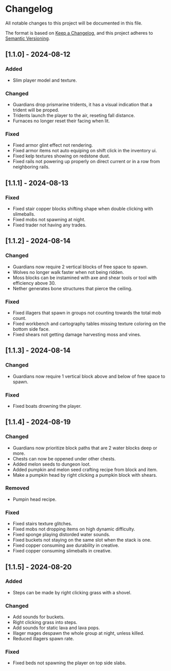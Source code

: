 # Changelog

All notable changes to this project will be documented in this file.

The format is based on [Keep a Changelog](https://keepachangelog.com/en/1.1.0/),
and this project adheres to [Semantic Versioning](https://semver.org/spec/v2.0.0.html).

## [1.1.0] - 2024-08-12

### Added

- Slim player model and texture.

### Changed

- Guardians drop prismarine tridents, it has a visual indication that a trident will be proped.
- Tridents launch the player to the air, reseting fall distance.
- Furnaces no longer reset their facing when lit.

### Fixed

- Fixed armor glint effect not rendering.
- Fixed armor items not auto equiping on shift click in the inventory ui.
- Fixed kelp textures showing on redstone dust.
- Fixed rails not powering up properly on direct current or in a row from neighboring rails.

## [1.1.1] - 2024-08-13

### Fixed

- Fixed stair copper blocks shifting shape when double clicking with slimeballs.
- Fixed mobs not spawning at night.
- Fixed trader not having any trades.

## [1.1.2] - 2024-08-14

### Changed

- Guardians now require 2 vertical blocks of free space to spawn.
- Wolves no longer walk faster when not being ridden.
- Moss blocks can be instamined with axe and shear tools or tool with efficiency above 30.
- Nether generates bone structures that pierce the ceiling.

### Fixed

- Fixed illagers that spawn in groups not counting towards the total mob count.
- Fixed workbench and cartography tables missing texture coloring on the bottom side face.
- Fixed shears not getting damage harvesting moss and vines.

## [1.1.3] - 2024-08-14

### Changed

- Guardians now require 1 vertical block above and below of free space to spawn.

### Fixed

- Fixed boats drowning the player.

## [1.1.4] - 2024-08-19

### Changed

- Guardians now prioritize block paths that are 2 water blocks deep or more.
- Chests can now be oppened under other chests.
- Added melon seeds to dungeon loot.
- Added pumpkin and melon seed crafting recipe from block and item.
- Make a pumpkin head by right clicking a pumpkin block with shears.

### Removed

- Pumpin head recipe.

### Fixed

- Fixed stairs texture glitches.
- Fixed mobs not dropping items on high dynamic difficulty.
- Fixed sponge playing distorded water sounds.
- Fixed buckets not staying on the same slot when the stack is one.
- Fixed copper consuming axe durability in creative.
- Fixed copper consuming slimeballs in creative.

## [1.1.5] - 2024-08-20

### Added

- Steps can be made by right clicking grass with a shovel.

### Changed

- Add sounds for buckets.
- Right clicking grass into steps.
- Add sounds for static lava and lava pops.
- Illager mages despawn the whole group at night, unless killed.
- Reduced illagers spawn rate.

### Fixed

- Fixed beds not spawning the player on top side slabs.
